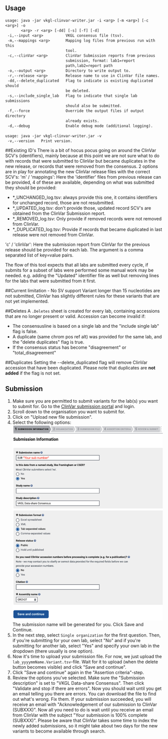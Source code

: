## Usage
```
usage: java -jar vkgl-clinvar-writer.jar -i <arg> [-m <arg>] [-c <arg>] -o
       <arg> -r <arg> [-dd] [-s] [-f] [-d]
 -i,--input <arg>          VKGL consensus file (tsv).
 -m,--mappings <arg>       Mapping log files from previous run with this
                           tool.
 -c,--clinVar <arg>        ClinVar Submission reports from previous
                           submission, format: lab1=report
                           path,lab2=report path
 -o,--output <arg>         Directory to write output to.
 -r,--release <arg>        Release name to use in ClinVar file names.
 -dd,--delete_duplicated   Flag to indicate is existing duplicated should
                           be deleted.
 -s,--include_single_lab   Flag to indicate that single lab submissions
                           should also be submitted.
 -f,--force                Override the output files if output directory
                           already exists.
 -d,--debug                Enable debug mode (additional logging).

usage: java -jar vkgl-clinvar-writer.jar -v
 -v,--version   Print version.
```

##Existing ID's
There is a bit of hocus pocus going on around the ClinVar SCV's (identifiers), mainly because at this point we are not sure what to do with records that were submitted to ClinVar but became duplicates in the new release, or records that were removed from the consensus.
2 options are in play for annotating the new ClinVar release files with the correct SCV's:
'm' / 'mappings': Here the 'identifier' files from previous release can be provided, 4 of these are available, depending on what was submitted they should be provided:
- *_UNCHANGED_log.tsv: always provide this one, it contains identifiers for unchanged record, those are not resubmitted.
- *_UPDATED_log.tsv: don't provide those, updated record SCV's are obtained from the ClinVar Submission report.
- *_REMOVED_log.tsv: Only provide if removed records were not removed from ClinVar.
- *_DUPLICATED_log.tsv: Provide if records that became duplicated in last release were not removed from ClinVar.

'c' / 'clinVar': Here the submission report from ClinVar for the previous release should be provided for each lab. The argument is a comma separated list of key=value pairs.

The flow of this tool expects that all labs are submitted every cycle, if submits for a subset of labs were performed some manual work may be needed.
e.g. adding the "Updated" identifier file as well but removing lines for the labs that were submitted from it first.

##Current limitation - No SV support
Variant longer than 15 nucleotides are not submitted, ClinVar has slightly different rules for these variants that are not yet implemented.

##Deletes
A ```.Deletes``` sheet is created for every lab, containing accessions that are no longer present or valid.
Accession can become invalid if:
- The consensusline is based on a single lab and the "include single lab" flag is false.
- A duplicate (same chrom pos ref alt) was provided for the same lab, and the "delete duplicates" flag is true.
- If the consensus status has become "disagreement" or "total_disagreement"

##Duplicates
Setting the --delete_duplicated flag will remove ClinVar accession that have been duplicated.
Please note that duplicates are **not added** if the flag is not set.

## Submission

1. Make sure you are permitted to submit variants for the lab(s) you want to submit for. Go to
   the [ClinVar submission portal](https://submit.ncbi.nlm.nih.gov/clinvar/) and login.
2. Scroll down to the organisation you want to submit for.
3. Click on "Upload new file submission".
4. Select the following options:
   ![submission information](img/submission_information.png)
   The submission name will be generated for you. Click Save and Continue.
5. In the next step, select `Single organization` for the first question. Then, if you're submitting
   for your own lab, select "No" and if you're submitting for another lab, select "Yes" and specify
   your own lab in the dropdown (there usually is one option).
6. Now it's time to upload your submission file. For now, we just upload the 
   `lab_yyyymmName.Variant.tsv`-file. Wait for it to upload (when the delete button becomes visible)
   and click "Save and continue".
7. Click "Save and continue" again in the "Assertion criteria"-step.
8. Review the options you've selected. Make sure the "Submission description" is set to 
   "VKGL Data-share Consensus". Then click "Validate and stop if there are errors". Now you should
   wait until you get an email telling you there are errors. You can download the file to find out
   what's wrong. Fix them. If your submission succeeded, you will receive an email with 
   "Acknowledgement of our submission to ClinVar (SUBXXX)". Now all you need to do is wait until you
   receive an email from ClinVar with the subject "Your submission is 100% complete (SUBXXX)". 
   Please be aware that ClinVar takes some time to index the newly added submissions, so it might
   take about two days for the new variants to become available through search.